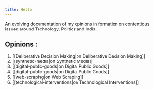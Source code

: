 ```yaml
---
title: Hello
---
```

An evolving documentation of my opinions in formation on contentious issues around Technology, Politics and India. 

## Opinions : 
1. [[Deliberative Decision Making|on Deliberative Decision Making]]
2. [[synthetic-media|on Synthetic Media]]
3. [[digital-public-goods|on Digital Public Goods]]
4. [[digital-public-goods|on Digital Public Goods]]
5. [[web-scraping|on Web Scraping]]
6. [[technological-interventions|on Technological Interventions]]



